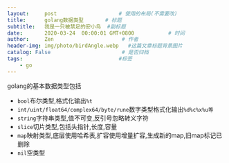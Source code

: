 ```yaml
---
layout:     post                    # 使用的布局(不需要改)
title:      golang数据类型       # 标题
subtitle:   我是一只被禁足的安小鸟  #副标题
date:       2020-03-24  00:00:01 GMT+0800           # 时间
author:     Zen                      # 作者
header-img: img/photo/birdAngle.webp   #这篇文章标题背景图片
catalog: False                       # 是否归档
tags:                               #标签
    - go
---
```

golang的基本数据类型包括
+ `bool`布尔类型,格式化输出`%t`
+ `int/uint/float64/complex64/byte/rune`数字类型格式化输出`%d%c%x%u等`
+ `string`字符串类型,值不可变,反引号忽略转义字符
+ `slice`切片类型,包括头指针,长度,容量
+ `map`映射类型,底层使用哈希表,扩容使用增量扩容,生成新的map,旧map标记已删除
+ `nil`空类型
